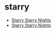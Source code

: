 # starry

 * [Starry Starry Nights](index/s/starry-starry-nights-358302.json)
 * [Starry Starry Nights](index/s/starry-starry-nights-358302.json)
